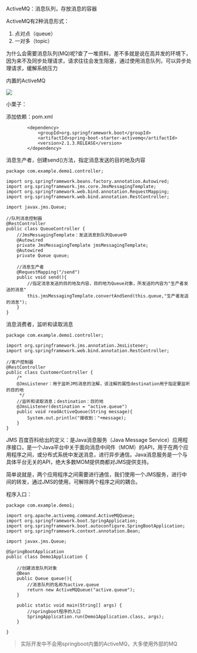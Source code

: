 ActiveMQ：消息队列，存放消息的容器

ActiveMQ有2种消息形式：
1. 点对点（queue）
2. 一对多（topic）

为什么会需要消息队列(MQ)呢?查了一堆资料，差不多就是说在高并发的环境下，因为来不及同步处理请求，请求往往会发生阻塞，通过使用消息队列，可以异步处理请求，缓解系统压力

内置的ActiveMQ

![](http://chenchen7.oss-cn-shanghai.aliyuncs.com/20190720231918.png)

小栗子：

添加依赖：pom.xml
```
        <dependency>
            <groupId>org.springframework.boot</groupId>
            <artifactId>spring-boot-starter-activemq</artifactId>
            <version>2.1.3.RELEASE</version>
        </dependency>
```

消息生产者，创建send()方法，指定消息发送的目的地及内容
```
package com.example.demo1.controller;

import org.springframework.beans.factory.annotation.Autowired;
import org.springframework.jms.core.JmsMessagingTemplate;
import org.springframework.web.bind.annotation.RequestMapping;
import org.springframework.web.bind.annotation.RestController;

import javax.jms.Queue;

//队列消息控制器
@RestController
public class QueueController {
    //JmsMessagingTemplate：发送消息到队列Queue中
    @Autowired
    private JmsMessagingTemplate jmsMessagingTemplate;
    @Autowired
    private Queue queue;

    //消息生产者
    @RequestMapping("/send")
    public void send(){
        //指定消息发送的目的地及内容，目的地为Queue对象，所发送的内容为"生产者发送的消息"
        this.jmsMessagingTemplate.convertAndSend(this.queue,"生产者发送的消息");
    }
}
```

消息消费者，监听和读取消息
```
package com.example.demo1.controller;

import org.springframework.jms.annotation.JmsListener;
import org.springframework.web.bind.annotation.RestController;

//客户控制器
@RestController
public class CustomerController {
    /*
    @JmsListener：用于监听JMS消息的注解，该注解的属性destination用于指定要监听的目的地
     */
    //监听和读取消息；destination：目的地
    @JmsListener(destination = "active.queue")
    public void readActiveQueue(String message){
        System.out.println("接收到："+message);
    }
}
```

JMS 百度百科给出的定义：是Java消息服务（Java Message Service）应用程序接口，是一个Java平台中关于面向消息中间件（MOM）的API，用于在两个应用程序之间，或分布式系统中发送消息，进行异步通信。Java消息服务是一个与具体平台无关的API，绝大多数MOM提供商都对JMS提供支持。

简单说就是，两个应用程序之间需要进行通信，我们使用一个JMS服务，进行中间的转发，通过JMS的使用，可解除两个程序之间的耦合。

程序入口：
```
package com.example.demo1;

import org.apache.activemq.command.ActiveMQQueue;
import org.springframework.boot.SpringApplication;
import org.springframework.boot.autoconfigure.SpringBootApplication;
import org.springframework.context.annotation.Bean;

import javax.jms.Queue;

@SpringBootApplication
public class Demo1Application {

    //创建消息队列对象
    @Bean
    public Queue queue(){
        //消息队列的名称为active.queue
        return new ActiveMQQueue("active.queue");
    }

    public static void main(String[] args) {
        //springboot程序的入口
        SpringApplication.run(Demo1Application.class, args);
    }

}
```

>实际开发中不会用springboot内置的ActiveMQ，大多使用外部的MQ

